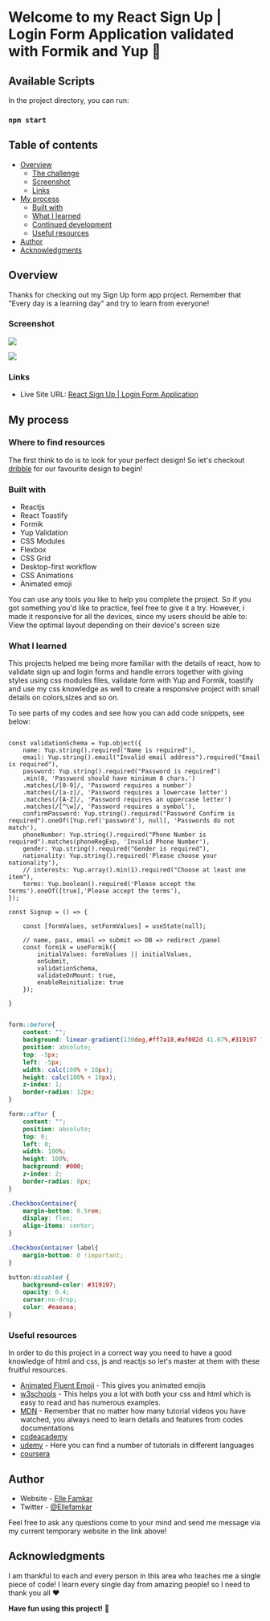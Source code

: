 # Welcome to my React Sign Up | Login Form Application validated with Formik and Yup 👋

## Available Scripts

In the project directory, you can run:
### `npm start`

## Table of contents

- [Overview](#overview)
  - [The challenge](#the-challenge)
  - [Screenshot](#screenshot)
  - [Links](#links)
- [My process](#my-process)
  - [Built with](#built-with)
  - [What I learned](#what-i-learned)
  - [Continued development](#continued-development)
  - [Useful resources](#useful-resources)
- [Author](#author)
- [Acknowledgments](#acknowledgments)

## Overview

Thanks for checking out my Sign Up form app project.
Remember that "Every day is a learning day" and try to learn from everyone! 

 ### Screenshot 

![](./src/images/Screenshot-1.png)

![](./src/images/Screenshot-2.png)

### Links

- Live Site URL: [React Sign Up | Login Form Application](https://react-form-formik.netlify.app/)

## My process

### Where to find resources

The first think to do is to look for your perfect design! So let's checkout [dribble](https://dribbble.com/) for our favourite design to begin!

### Built with

- Reactjs
- React Toastify
- Formik
- Yup Validation
- CSS Modules
- Flexbox
- CSS Grid
- Desktop-first workflow
- CSS Animations
- Animated emoji

You can use any tools you like to help you complete the project. So if you got something you'd like to practice, feel free to give it a try. However, i made it responsive for all the devices, since my users should be able to: View the optimal layout depending on their device's screen size

### What I learned

This projects helped me being more familiar with the details of react, how to validate sign up and login forms and handle errors together with giving styles using css modules files, validate form with Yup and Formik, toastify and use my css knowledge as well to create a responsive project with small details on colors,sizes and so on.

To see parts of my codes and see how you can add code snippets, see below:

``` JSX

const validationSchema = Yup.object({
    name: Yup.string().required("Name is required"),
    email: Yup.string().email("Invalid email address").required("Email is required"),
    password: Yup.string().required("Password is required")
    .min(8, 'Password should have minimum 8 chars.')
    .matches(/[0-9]/, 'Password requires a number')
    .matches(/[a-z]/, 'Password requires a lowercase letter')
    .matches(/[A-Z]/, 'Password requires an uppercase letter')
    .matches(/[^\w]/, 'Password requires a symbol'),
    confirmPassword: Yup.string().required("Password Confirm is required").oneOf([Yup.ref('password'), null], 'Passwords do not match'),
    phoneNumber: Yup.string().required("Phone Number is required").matches(phoneRegExp, 'Invalid Phone Number'),
    gender: Yup.string().required("Gender is required"),
    nationality: Yup.string().required('Please choose your nationality'),
    // interests: Yup.array().min(1).required("Choose at least one item"),
    terms: Yup.boolean().required('Please accept the terms').oneOf([true],'Please accept the terms'),
});

const Signup = () => {

    const [formValues, setFormValues] = useState(null);

    // name, pass, email => submit => DB => redirect /panel 
    const formik = useFormik({
        initialValues: formValues || initialValues,
        onSubmit,
        validationSchema,
        validateOnMount: true,
        enableReinitialize: true
    });

}

```
```css

form::before{
    content: "";
    background: linear-gradient(130deg,#ff7a18,#af002d 41.07%,#319197 76.05%);
    position: absolute;
    top: -5px;
    left: -5px;
    width: calc(100% + 10px);
    height: calc(100% + 10px);
    z-index: 1;
    border-radius: 12px;
}

form::after {
    content: "";
    position: absolute;
    top: 0;
    left: 0;
    width: 100%;
    height: 100%;
    background: #000;
    z-index: 2;
    border-radius: 8px;
}

.CheckboxContainer{
    margin-bottom: 0.5rem;
    display: flex;
    align-items: center;
}

.CheckboxContainer label{
    margin-bottom: 0 !important;
}

button:disabled {
    background-color: #319197;
    opacity: 0.4;
    cursor:no-drop;
    color: #eaeaea;
}


```

### Useful resources

In order to do this project in a correct way you need to have a good knowledge of html and css, js and reactjs so let's master at them with these fruitful resources.

- [Animated Fluent Emoji](https://animated-fluent-emoji.vercel.app/) - This gives you animated emojis
- [w3schools](https://www.w3schools.com/) - This helps you a lot with both your css and html which is easy to read and has numerous examples.
- [MDN](https://developer.mozilla.org/en-US/) - Remember that no matter how many tutorial videos you have watched, you always need to learn details and features from codes documentations
- [codeacademy](https://www.codecademy.com/)
- [udemy](https://www.udemy.com/) - Here you can find a number of tutorials in different languages
- [coursera](https://www.coursera.org/)

## Author

- Website - [Elle Famkar](https://bespoke-marigold-f2f8e3.netlify.app/)
- Twitter - [@Ellefamkar](https://www.twitter.com/ellefamkar)

Feel free to ask any questions come to your mind  and send me message via my current temporary website in the link above!

## Acknowledgments

I am thankful to each and every person in this area who teaches me a single piece of code! I learn every single day from amazing people! so I need to thank you all ❤

**Have fun using this project!** 🚀
